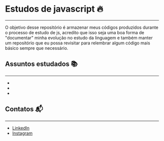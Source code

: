 # Estudos de javascript 🔥
---

O objetivo desse repositório é armazenar meus códigos produzidos durante o processo de estudo de js, acredito que isso seja uma boa forma de "documentar" minha evolução no estudo da linguagem e também manter um repositório que eu possa revisitar para relembrar algum código mais básico sempre que necessário.

## Assuntos estudados 📚
----
-
-
-

## Contatos 📬
----
- [LinkedIn](https://www.linkedin.com/in/herbert-henrique-b8aaa91a4/)
- [Instagram](https://www.instagram.com/bert.js/)
